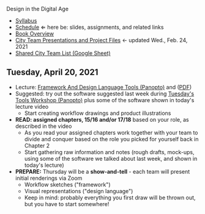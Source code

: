 Design in the Digital Age

- [Syllabus](syllabus.md)
- [Schedule](schedule.md)  &lArr; here be: slides, assignments, and related links
- [Book Overview](book-overview.md)
- [City Team Presentations and Project Files](files.md) &larr; updated Wed., Feb. 24, 2021
- [Shared City Team List (Google Sheet)](https://docs.google.com/spreadsheets/d/1GxZ4u8RjvG9D-S86QVpSdJM24KPr47ftF3mN67NC37I/edit#gid=0)

## Tuesday, April 20, 2021

- Lecture: [Framework And Design Language Tools (Panopto)](https://rochester.hosted.panopto.com/Panopto/Pages/Viewer.aspx?id=44bad5f8-8342-41d5-a550-ad0b00cfa7ad) and ([PDF](22-tools-and-workshop/chapters15-19.pdf))
- Suggested: try out the software suggested last week during [Tuesday's Tools Workshop (Panopto)](https://rochester.hosted.panopto.com/Panopto/Pages/Viewer.aspx?id=1edc7197-7e3b-4b59-867c-ad09011c4c2f) plus  some of the software shown in today's lecture video
  - Start creating workflow drawings and product illustrations
- **READ: assigned chapters, 15/16 and/or 17/18** based on your role, as described in the video
  - As you read your assigned chapters work together with your team to divide and conquer based on the role you picked for yourself back in Chapter 2
  - Start gathering raw information and notes (rough drafts, mock-ups, using some of the software we talked about last week, and shown in today's lecture)
- **PREPARE:** Thursday will be a **show-and-tell** - each team will present initial renderings via Zoom
  - Workflow sketches ("framework")
  - Visual representations ("design language")
  - Keep in mind: probably everything you first draw will be thrown out, but you have to start somewhere!